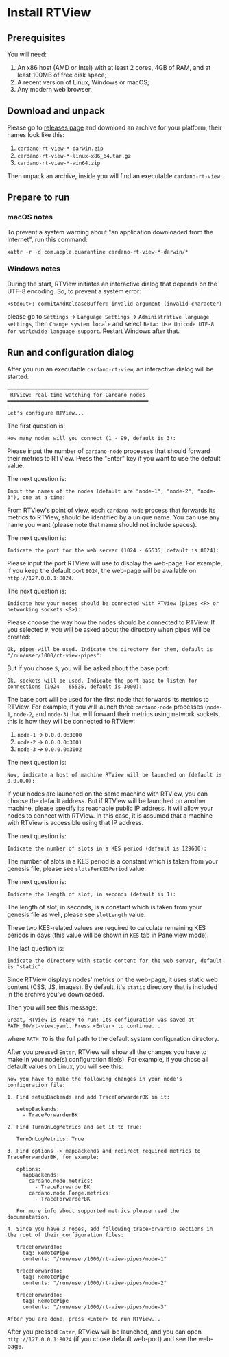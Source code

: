 # Install RTView

## Prerequisites

You will need:

1. An x86 host (AMD or Intel) with at least 2 cores, 4GB of RAM, and at least 100MB of free disk space;
2. A recent version of Linux, Windows or macOS;
3. Any modern web browser.

## Download and unpack

Please go to [releases page](https://github.com/input-output-hk/cardano-rt-view/releases) and download an archive for your platform, their names look like this:

1. `cardano-rt-view-*-darwin.zip`
2. `cardano-rt-view-*-linux-x86_64.tar.gz`
3. `cardano-rt-view-*-win64.zip`

Then unpack an archive, inside you will find an executable `cardano-rt-view`.

## Prepare to run

### macOS notes

To prevent a system warning about "an application downloaded from the Internet", run this command:

```
xattr -r -d com.apple.quarantine cardano-rt-view-*-darwin/*
```

### Windows notes

During the start, RTView initiates an interactive dialog that depends on the UTF-8 encoding. So, to prevent a system error:

```
<stdout>: commitAndReleaseBuffer: invalid argument (invalid character)
```

please go to `Settings` -> `Language Settings` -> `Administrative language settings`, then `Change system locale` and select `Beta: Use Unicode UTF-8 for worldwide language support`. Restart Windows after that.

## Run and configuration dialog

After you run an executable `cardano-rt-view`, an interactive dialog will be started:

```
━━━━━━━━━━━━━━━━━━━━━━━━━━━━━━━━━━━━━━━━━━━━━━
 RTView: real-time watching for Cardano nodes
━━━━━━━━━━━━━━━━━━━━━━━━━━━━━━━━━━━━━━━━━━━━━━

Let's configure RTView...
```

The first question is:

```
How many nodes will you connect (1 - 99, default is 3):
```

Please input the number of `cardano-node` processes that should forward their metrics to RTView. Press the "Enter" key if you want to use the default value.

The next question is:

```
Input the names of the nodes (default are "node-1", "node-2", "node-3"), one at a time:
```

From RTView's point of view, each `cardano-node` process that forwards its metrics to RTView, should be identified by a unique name. You can use any name you want (please note that name should not include spaces).

The next question is:

```
Indicate the port for the web server (1024 - 65535, default is 8024):
```

Please input the port RTView will use to display the web-page. For example, if you keep the default port `8024`, the web-page will be available on `http://127.0.0.1:8024`.

The next question is:

```
Indicate how your nodes should be connected with RTView (pipes <P> or networking sockets <S>):
```

Please choose the way how the nodes should be connected to RTView. If you selected `P`, you will be asked about the directory when pipes will be created:

```
Ok, pipes will be used. Indicate the directory for them, default is "/run/user/1000/rt-view-pipes":
```

But if you chose `S`, you will be asked about the base port:

```
Ok, sockets will be used. Indicate the port base to listen for connections (1024 - 65535, default is 3000):
```

The base port will be used for the first node that forwards its metrics to RTView. For example, if you will launch three `cardano-node` processes (`node-1`, `node-2`, and `node-3`) that will forward their metrics using network sockets, this is how they will be connected to RTView:

1. `node-1` -> `0.0.0.0:3000`
1. `node-2` -> `0.0.0.0:3001`
1. `node-3` -> `0.0.0.0:3002`

The next question is:

```
Now, indicate a host of machine RTView will be launched on (default is 0.0.0.0):
```

If your nodes are launched on the same machine with RTView, you can choose the default address. But if RTView will be launched on another machine, please specify its reachable public IP address. It will allow your nodes to connect with RTView. In this case, it is assumed that a machine with RTView is accessible using that IP address.

The next question is:

```
Indicate the number of slots in a KES period (default is 129600):
```

The number of slots in a KES period is a constant which is taken from your genesis file, please see `slotsPerKESPeriod` value.

The next question is:

```
Indicate the length of slot, in seconds (default is 1):
```

The length of slot, in seconds, is a constant which is taken from your genesis file as well, please see `slotLength` value.

These two KES-related values are required to calculate remaining KES periods in days (this value will be shown in `KES` tab in Pane view mode).

The last question is:

```
Indicate the directory with static content for the web server, default is "static":
```

Since RTView displays nodes' metrics on the web-page, it uses static web content (CSS, JS, images). By default, it's `static` directory that is included in the archive you've downloaded.

Then you will see this message:

```
Great, RTView is ready to run! Its configuration was saved at PATH_TO/rt-view.yaml. Press <Enter> to continue...
```

where `PATH_TO` is the full path to the default system configuration directory.

After you pressed `Enter`, RTView will show all the changes you have to make in your node(s) configuration file(s). For example, if you chose all default values on Linux, you will see this:

```
Now you have to make the following changes in your node's configuration file:

1. Find setupBackends and add TraceForwarderBK in it:

   setupBackends:
     - TraceForwarderBK

2. Find TurnOnLogMetrics and set it to True:

   TurnOnLogMetrics: True

3. Find options -> mapBackends and redirect required metrics to TraceForwarderBK, for example:

   options:
     mapBackends:
       cardano.node.metrics:
         - TraceForwarderBK
       cardano.node.Forge.metrics:
         - TraceForwarderBK

   For more info about supported metrics please read the documentation.

4. Since you have 3 nodes, add following traceForwardTo sections in the root of their configuration files:

   traceForwardTo:
     tag: RemotePipe
     contents: "/run/user/1000/rt-view-pipes/node-1"

   traceForwardTo:
     tag: RemotePipe
     contents: "/run/user/1000/rt-view-pipes/node-2"

   traceForwardTo:
     tag: RemotePipe
     contents: "/run/user/1000/rt-view-pipes/node-3"

After you are done, press <Enter> to run RTView...
```

After you pressed `Enter`, RTView will be launched, and you can open `http://127.0.0.1:8024` (if you chose default web-port) and see the web-page.
